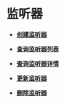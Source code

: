 # 监听器<a name="module_listeners"></a>

 

-   **[创建监听器](创建监听器.md)**  

-   **[查询监听器列表](查询监听器列表.md)**  

-   **[查询监听器详情](查询监听器详情.md)**  

-   **[更新监听器](更新监听器.md)**  

-   **[删除监听器](删除监听器.md)**  


